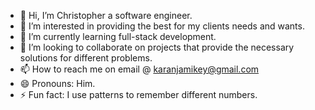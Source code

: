 - 👋 Hi, I’m Christopher a software engineer.
- 👀 I’m interested in providing the best for my clients needs and wants.
- 🌱 I’m currently learning full-stack development.
- 💞️ I’m looking to collaborate on projects that provide the necessary solutions for different problems.
- 📫 How to reach me on email @ karanjamikey@gmail.com
- 😄 Pronouns: Him.
- ⚡ Fun fact: I use patterns to remember different numbers.

<!---
MikeyHim1/MikeyHim1 is a ✨ special ✨ repository because its `README.md` (this file) appears on your GitHub profile.
You can click the Preview link to take a look at your changes.
--->

